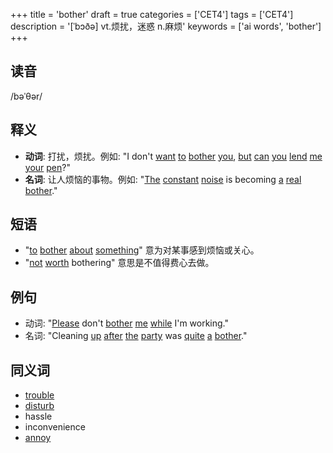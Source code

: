 +++
title = 'bother'
draft = true
categories = ['CET4']
tags = ['CET4']
description = '[ˈbɔðə] vt.烦扰，迷惑 n.麻烦'
keywords = ['ai words', 'bother']
+++

## 读音
/bəˈθər/

## 释义
- **动词**: 打扰，烦扰。例如: "I don't [want](/zh/post/want/) [to](/zh/post/to/) [bother](/zh/post/bother/) [you](/zh/post/you/), [but](/zh/post/but/) [can](/zh/post/can/) [you](/zh/post/you/) [lend](/zh/post/lend/) [me](/zh/post/me/) [your](/zh/post/your/) [pen](/zh/post/pen/)?"
- **名词**: 让人烦恼的事物。例如: "[The](/zh/post/the/) [constant](/zh/post/constant/) [noise](/zh/post/noise/) is becoming [a](/zh/post/a/) [real](/zh/post/real/) [bother](/zh/post/bother/)."

## 短语
- "[to](/zh/post/to/) [bother](/zh/post/bother/) [about](/zh/post/about/) [something](/zh/post/something/)" 意为对某事感到烦恼或关心。
- "[not](/zh/post/not/) [worth](/zh/post/worth/) bothering" 意思是不值得费心去做。

## 例句
- 动词: "[Please](/zh/post/please/) don't [bother](/zh/post/bother/) [me](/zh/post/me/) [while](/zh/post/while/) I'm working."
- 名词: "Cleaning [up](/zh/post/up/) [after](/zh/post/after/) [the](/zh/post/the/) [party](/zh/post/party/) was [quite](/zh/post/quite/) [a](/zh/post/a/) [bother](/zh/post/bother/)."

## 同义词
- [trouble](/zh/post/trouble/)
- [disturb](/zh/post/disturb/)
- hassle
- inconvenience
- [annoy](/zh/post/annoy/)
